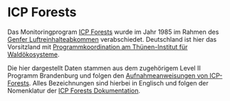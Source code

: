 # ICP Forests

Das Monitoringprogram [ICP Forests](http://icp-forests.net/) wurde im Jahr 1985 im Rahmen des [Genfer Luftreinhalteabkommen](https://unece.org/environmental-policy-1/air) verabschiedet. Deutschland ist hier das Vorsitzland mit [Programmkoordination am Thünen-Institut für Waldökosysteme](https://www.thuenen.de/de/fachinstitute/waldoekosysteme/projekte/pcc-des-icp-forests/projekte-des-icp-forests/programmkoordinierungszentrum-pcc-von-icp-forests).

Die hier dargestellt Daten stammen aus dem zugehörigem Level II Programm Brandenburg und folgen den [Aufnahmeanweisungen von ICP-Forests](http://icp-forests.net/page/icp-forests-manual). Alles Bezeichnungen sind hierbei in Englisch und folgen der Nomenklatur der [ICP Forests Dokumentation](https://www.icp-forests.org/documentation/Surveys/index.html).
